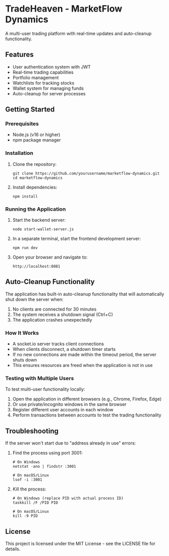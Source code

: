 # TradeHeaven - MarketFlow Dynamics

A multi-user trading platform with real-time updates and auto-cleanup functionality.

## Features

- User authentication system with JWT
- Real-time trading capabilities
- Portfolio management
- Watchlists for tracking stocks
- Wallet system for managing funds
- Auto-cleanup for server processes

## Getting Started

### Prerequisites

- Node.js (v16 or higher)
- npm package manager

### Installation

1. Clone the repository:
   ```
   git clone https://github.com/yourusername/marketflow-dynamics.git
   cd marketflow-dynamics
   ```

2. Install dependencies:
   ```
   npm install
   ```

### Running the Application

1. Start the backend server:
   ```
   node start-wallet-server.js
   ```

2. In a separate terminal, start the frontend development server:
   ```
   npm run dev
   ```

3. Open your browser and navigate to:
   ```
   http://localhost:8081
   ```

## Auto-Cleanup Functionality

The application has built-in auto-cleanup functionality that will automatically shut down the server when:

1. No clients are connected for 30 minutes
2. The system receives a shutdown signal (Ctrl+C)
3. The application crashes unexpectedly

### How It Works

- A socket.io server tracks client connections
- When clients disconnect, a shutdown timer starts
- If no new connections are made within the timeout period, the server shuts down
- This ensures resources are freed when the application is not in use

### Testing with Multiple Users

To test multi-user functionality locally:

1. Open the application in different browsers (e.g., Chrome, Firefox, Edge)
2. Or use private/incognito windows in the same browser
3. Register different user accounts in each window
4. Perform transactions between accounts to test the trading functionality

## Troubleshooting

If the server won't start due to "address already in use" errors:

1. Find the process using port 3001:
   ```
   # On Windows
   netstat -ano | findstr :3001
   
   # On macOS/Linux
   lsof -i :3001
   ```

2. Kill the process:
   ```
   # On Windows (replace PID with actual process ID)
   taskkill /F /PID PID
   
   # On macOS/Linux
   kill -9 PID
   ```

## License

This project is licensed under the MIT License - see the LICENSE file for details.
